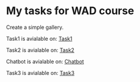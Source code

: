 # My tasks for WAD course

Create a simple gallery.

Task1 is avialable on: [Task1](http://wad.itmo.xyz/Ghadeer-Darwesh/task1)

Task2 is avialable on: [Task2](https://ghadeer-darwesh.herokuapp.com)

Chatbot is avialable on: [Chatbot](https://ghadeer-darwesh-chatbot.herokuapp.com)

Task3 is avialable on: [Task3](https://ghadeer-darwesh-auth.herokuapp.com)
